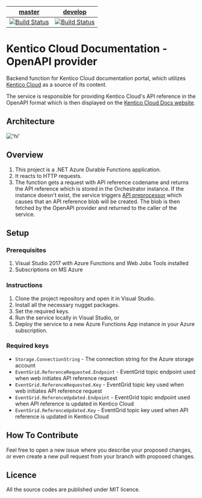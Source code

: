 | [master](https://github.com/KenticoDocs/cloud-docs-open-api-provider/tree/master) | [develop](https://github.com/KenticoDocs/cloud-docs-open-api-provider/tree/develop) |
|:---:|:---:|
| [![Build Status](https://travis-ci.com/KenticoDocs/cloud-docs-open-api-provider.svg?branch=master)](https://travis-ci.com/KenticoDocs/cloud-docs-open-api-provider) | [![Build Status](https://travis-ci.com/KenticoDocs/cloud-docs-open-api-provider.svg?branch=develop)](https://travis-ci.com/KenticoDocs/cloud-docs-open-api-provider) |

# Kentico Cloud Documentation - OpenAPI provider

Backend function for Kentico Cloud documentation portal, which utilizes [Kentico Cloud](https://app.kenticocloud.com/) as a source of its content.

The service is responsible for providing Kentico Cloud's API reference in the OpenAPI format which is then displayed on the [Kentico Cloud Docs website](https://docs.kenticocloud.com/).

## Architecture

!['hi'](https://github.com/KenticoDocs/cloud-docs-web/wiki/images/openapi-provider.png)

## Overview

1. This project is a .NET Azure Durable Functions application.
2. It reacts to HTTP requests.
3. The function gets a request with API reference codename and returns the API reference which is stored in the Orchestrator instance. If the instance doesn't exist, the service triggers [API preprocessor](https://github.com/KenticoDocs/cloud-docs-reference-preprocessor) which causes that an API reference blob will be created. The blob is then fetched by the OpenAPI provider and returned to the caller of the service.

## Setup

### Prerequisites

1. Visual Studio 2017 with Azure Functions and Web Jobs Tools installed
2. Subscriptions on MS Azure

### Instructions

1. Clone the project repository and open it in Visual Studio.
2. Install all the necessary nugget packages.
3. Set the required keys.
4. Run the service locally in Visual Studio, or
5. Deploy the service to a new Azure Functions App instance in your Azure subscription.

### Required keys

* `Storage.ConnectionString` - The connection string for the Azure storage account
* `EventGrid.ReferenceRequested.Endpoint` - EventGrid topic endpoint used when web initiates API reference request
* `EventGrid.ReferenceRequested.Key` - EventGrid topic key used when web initiates API reference request
* `EventGrid.ReferenceUpdated.Endpoint` - EventGrid topic endpoint used when API reference is updated in Kentico Cloud
* `EventGrid.ReferenceUpdated.Key` - EventGrid topic key used when API reference is updated in Kentico Cloud

## How To Contribute
Feel free to open a new issue where you describe your proposed changes, or even create a new pull request from your branch with proposed changes.

## Licence
All the source codes are published under MIT licence.
